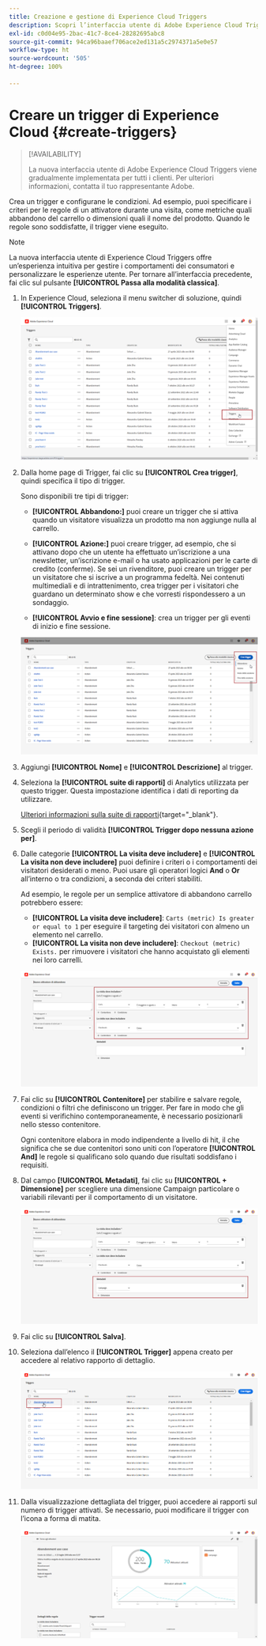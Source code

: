 ```yaml
---
title: Creazione e gestione di Experience Cloud Triggers
description: Scopri l’interfaccia utente di Adobe Experience Cloud Triggers
exl-id: c0d04e95-2bac-41c7-8ce4-28282695abc8
source-git-commit: 94ca96baaef706ace2ed131a5c2974371a5e0e57
workflow-type: ht
source-wordcount: '505'
ht-degree: 100%

---
```


# Creare un trigger di Experience Cloud {#create-triggers}

>[!AVAILABILITY]
>
>La nuova interfaccia utente di Adobe Experience Cloud Triggers viene gradualmente implementata per tutti i clienti. Per ulteriori informazioni, contatta il tuo rappresentante Adobe.

Crea un trigger e configurane le condizioni. Ad esempio, puoi specificare i criteri per le regole di un attivatore durante una visita, come metriche quali abbandono del carrello o dimensioni quali il nome del prodotto. Quando le regole sono soddisfatte, il trigger viene eseguito.

>[!NOTE]
>
> La nuova interfaccia utente di Experience Cloud Triggers offre un’esperienza intuitiva per gestire i comportamenti dei consumatori e personalizzare le esperienze utente. Per tornare all’interfaccia precedente, fai clic sul pulsante **[!UICONTROL Passa alla modalità classica]**.

1. In Experience Cloud, seleziona il menu switcher di soluzione, quindi **[!UICONTROL Triggers]**.

   ![](assets/triggers_7.png)

1. Dalla home page di Trigger, fai clic su **[!UICONTROL Crea trigger]**, quindi specifica il tipo di trigger.

   Sono disponibili tre tipi di trigger:

   * **[!UICONTROL Abbandono:]** puoi creare un trigger che si attiva quando un visitatore visualizza un prodotto ma non aggiunge nulla al carrello.

   * **[!UICONTROL Azione:]** puoi creare trigger, ad esempio, che si attivano dopo che un utente ha effettuato un’iscrizione a una newsletter, un’iscrizione e-mail o ha usato applicazioni per le carte di credito (conferme). Se sei un rivenditore, puoi creare un trigger per un visitatore che si iscrive a un programma fedeltà. Nei contenuti multimediali e di intrattenimento, crea trigger per i visitatori che guardano un determinato show e che vorresti rispondessero a un sondaggio.

   * **[!UICONTROL Avvio e fine sessione]**: crea un trigger per gli eventi di inizio e fine sessione.

   ![](assets/triggers_1.png)

1. Aggiungi **[!UICONTROL Nome]** e **[!UICONTROL Descrizione]** al trigger.

1. Seleziona la **[!UICONTROL suite di rapporti]** di Analytics utilizzata per questo trigger. Questa impostazione identifica i dati di reporting da utilizzare.

   [Ulteriori informazioni sulla suite di rapporti](https://experienceleague.adobe.com/docs/analytics/admin/admin-tools/manage-report-suites/c-new-report-suite/t-create-a-report-suite.html?lang=it){target="_blank"}.

1. Scegli il periodo di validità **[!UICONTROL Trigger dopo nessuna azione per]**.

1. Dalle categorie **[!UICONTROL La visita deve includere]** e **[!UICONTROL La visita non deve includere]** puoi definire i criteri o i comportamenti dei visitatori desiderati o meno. Puoi usare gli operatori logici **And** o **Or** all’interno o tra condizioni, a seconda dei criteri stabiliti.

   Ad esempio, le regole per un semplice attivatore di abbandono carrello potrebbero essere:

   * **[!UICONTROL La visita deve includere]**: `Carts (metric) Is greater or equal to 1` per eseguire il targeting dei visitatori con almeno un elemento nel carrello.
   * **[!UICONTROL La visita non deve includere]**: `Checkout (metric) Exists.` per rimuovere i visitatori che hanno acquistato gli elementi nei loro carrelli.

   ![](assets/triggers_2.png)

1. Fai clic su **[!UICONTROL Contenitore]** per stabilire e salvare regole, condizioni o filtri che definiscono un trigger. Per fare in modo che gli eventi si verifichino contemporaneamente, è necessario posizionarli nello stesso contenitore.

   Ogni contenitore elabora in modo indipendente a livello di hit, il che significa che se due contenitori sono uniti con l’operatore **[!UICONTROL And]** le regole si qualificano solo quando due risultati soddisfano i requisiti.

1. Dal campo **[!UICONTROL Metadati]**, fai clic su **[!UICONTROL + Dimensione]** per scegliere una dimensione Campaign particolare o variabili rilevanti per il comportamento di un visitatore.

   ![](assets/triggers_3.png)

1. Fai clic su **[!UICONTROL Salva]**.

1. Seleziona dall’elenco il **[!UICONTROL Trigger]** appena creato per accedere al relativo rapporto di dettaglio.

   ![](assets/triggers_4.png)

1. Dalla visualizzazione dettagliata del trigger, puoi accedere ai rapporti sul numero di trigger attivati. Se necessario, puoi modificare il trigger con l’icona a forma di matita.

   ![](assets/triggers_5.png)
